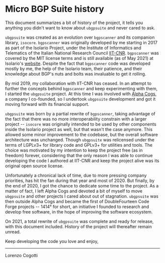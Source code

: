 Micro BGP Suite history
=======================

This document summarizes a bit of history of the project, it tells you anything
you didn't want to know about `ubgpsuite` and never cared to ask.

`ubgpsuite` was created as an evolution over `bgpscanner` and its companion
library, `isocore`. `bgpscanner` was originally developed by me starting in 2017
as part of the Isolario Project, under the Institute of Informatics and
Telematics of the Italian National Research Council
[IIT-CNR](https://www.iit.cnr.it/).
`bgpscanner` was covered by the MIT license terms and is still available
(as of May 2021) at Isolario's
[website](https://isolario.it/web_content/php/site_content/tools.php).
Despite the fact that `bgpscanner` code was developed mostly by me, the
help of the Isolario team, their patience, and their knowledge about BGP's
nuts and bolts was invaluable to get it rolling.

By mid 2019, my collaboration with IIT-CNR has ceased.
In an attempt to further the concepts behind `bgpscanner` and keep experimenting
with them, I started the `ubgpsuite` project. At this time I was involved with
[Alpha Cogs](https://www.alphacogs.com), a company I co-founded, so I undertook
`ubgpsuite` development and got it moving forward with its financial support.

`ubgpsuite` was born by a partial rewrite of `bgpscanner`, taking advantage of
the fact that there was no more interoperability constrain with a larger
project -- `isocore` was originally intended to be used by other
components inside the Isolario project as well, but that wasn't the
case anymore. This allowed some minor improvement to the codebase, but the
overall software architecture was unchanged. Though `ubgpsuite` was relicensed
under the terms of LGPLv3+ for library code and GPLv3+ for utilities and tools.
The choice was motivated by my intention to keep the project free
(as in freedom) forever, considering that the only reason I was able to continue
developing the code I authored at IIT-CNR and keep the project alive was
its original open source license.

Unfortunately a chronical lack of time, due to more pressing company priorities,
has hit the fan during that year and most of 2020. But finally,
by the end of 2020, I got the chance to dedicate some time to the project.
As a matter of fact, I left Alpha Cogs and devoted a bit of myself to
move `ubgpsuite` and other projects I cared about out of stagnation.
`ubgpsuite` was then outside Alpha Cogs and became the first of
DoubleFourteen Code Forge projects -- 1414° for short, an initiative I
founded to research and develop free software, in the hope of improving
the software ecosystem.

On 2021, a total rewrite of `ubgpsuite` was complete and ready for release,
with this document included. History of the project will thereafter remain
unread.

Keep developing the code you love and enjoy,

---

Lorenzo Cogotti
